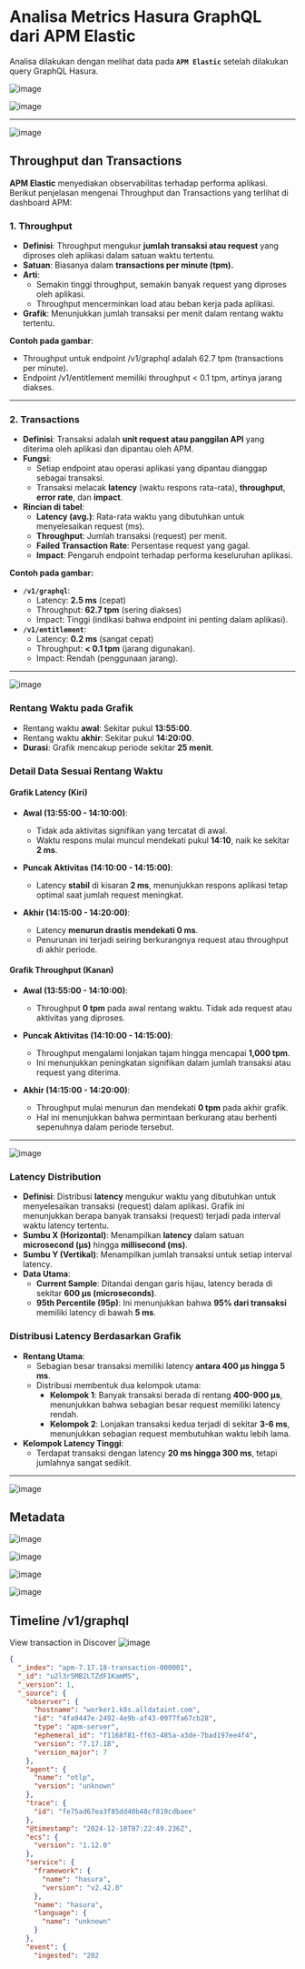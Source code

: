 # Analisa Metrics Hasura GraphQL dari APM Elastic

Analisa dilakukan dengan melihat data pada **`APM Elastic`** setelah dilakukan query GraphQL Hasura.

![image](https://github.com/user-attachments/assets/f1425ac7-8bed-45db-861b-f4b95a7b176e)

![image](https://github.com/user-attachments/assets/ca1ca11c-8e15-43fe-996d-f3fce42fa933)

---

![image](https://github.com/user-attachments/assets/4e2bb3ed-c9fe-4823-ae30-8f4ab0f008c4)

## Throughput dan Transactions
**APM Elastic** menyediakan observabilitas terhadap performa aplikasi. Berikut penjelasan mengenai Throughput dan Transactions yang terlihat di dashboard APM:

### 1. **Throughput**
  - **Definisi**: Throughput mengukur **jumlah transaksi atau request** yang diproses oleh aplikasi dalam satuan waktu tertentu.
  - **Satuan**: Biasanya dalam **transactions per minute (tpm).**
  - **Arti**: 
      - Semakin tinggi throughput, semakin banyak request yang diproses oleh aplikasi.
      - Throughput mencerminkan load atau beban kerja pada aplikasi.
  - **Grafik**: Menunjukkan jumlah transaksi per menit dalam rentang waktu tertentu.

**Contoh pada gambar**:
  - Throughput untuk endpoint /v1/graphql adalah 62.7 tpm (transactions per minute).
  - Endpoint /v1/entitlement memiliki throughput < 0.1 tpm, artinya jarang diakses.

---

### 2. **Transactions**
- **Definisi**: Transaksi adalah **unit request atau panggilan API** yang diterima oleh aplikasi dan dipantau oleh APM.
- **Fungsi**:
   - Setiap endpoint atau operasi aplikasi yang dipantau dianggap sebagai transaksi.
   - Transaksi melacak **latency** (waktu respons rata-rata), **throughput**, **error rate**, dan **impact**.
- **Rincian di tabel**:
   - **Latency (avg.)**: Rata-rata waktu yang dibutuhkan untuk menyelesaikan request (ms).
   - **Throughput**: Jumlah transaksi (request) per menit.
   - **Failed Transaction Rate**: Persentase request yang gagal.
   - **Impact**: Pengaruh endpoint terhadap performa keseluruhan aplikasi.

**Contoh pada gambar:**
- **`/v1/graphql`**:
   - Latency: **2.5 ms** (cepat)
   - Throughput: **62.7 tpm** (sering diakses)
   - Impact: Tinggi (indikasi bahwa endpoint ini penting dalam aplikasi).
- **`/v1/entitlement`**:
   - Latency: **0.2 ms** (sangat cepat)
   - Throughput: **< 0.1 tpm** (jarang digunakan).
   - Impact: Rendah (penggunaan jarang).

---

![image](https://github.com/user-attachments/assets/32515e0f-2f7e-4537-ada8-7152a30d44a8)

### **Rentang Waktu pada Grafik**
- Rentang waktu **awal**: Sekitar pukul **13:55:00**.  
- Rentang waktu **akhir**: Sekitar pukul **14:20:00**.  
- **Durasi**: Grafik mencakup periode sekitar **25 menit**.

### **Detail Data Sesuai Rentang Waktu**
#### **Grafik Latency (Kiri)**
- **Awal (13:55:00 - 14:10:00)**:  
   - Tidak ada aktivitas signifikan yang tercatat di awal.  
   - Waktu respons mulai muncul mendekati pukul **14:10**, naik ke sekitar **2 ms**.

- **Puncak Aktivitas (14:10:00 - 14:15:00)**:  
   - Latency **stabil** di kisaran **2 ms**, menunjukkan respons aplikasi tetap optimal saat jumlah request meningkat.

- **Akhir (14:15:00 - 14:20:00)**:  
   - Latency **menurun drastis mendekati 0 ms**.
   - Penurunan ini terjadi seiring berkurangnya request atau throughput di akhir periode.

#### **Grafik Throughput (Kanan)**
- **Awal (13:55:00 - 14:10:00)**:  
   - Throughput **0 tpm** pada awal rentang waktu. Tidak ada request atau aktivitas yang diproses.

- **Puncak Aktivitas (14:10:00 - 14:15:00)**:  
   - Throughput mengalami lonjakan tajam hingga mencapai **1,000 tpm**.
   - Ini menunjukkan peningkatan signifikan dalam jumlah transaksi atau request yang diterima.

- **Akhir (14:15:00 - 14:20:00)**:  
   - Throughput mulai menurun dan mendekati **0 tpm** pada akhir grafik.  
   - Hal ini menunjukkan bahwa permintaan berkurang atau berhenti sepenuhnya dalam periode tersebut.

---

![image](https://github.com/user-attachments/assets/ee69c138-7858-4c39-99b9-5f67de8626ed)

### **Latency Distribution**
- **Definisi**: Distribusi **latency** mengukur waktu yang dibutuhkan untuk menyelesaikan transaksi (request) dalam aplikasi. Grafik ini menunjukkan berapa banyak transaksi (request) terjadi pada interval waktu latency tertentu.
- **Sumbu X (Horizontal)**: Menampilkan **latency** dalam satuan **microsecond (µs)** hingga **millisecond (ms)**.  
- **Sumbu Y (Vertikal)**: Menampilkan jumlah transaksi untuk setiap interval latency.  
- **Data Utama**:
   - **Current Sample**: Ditandai dengan garis hijau, latency berada di sekitar **600 µs (microseconds)**.
   - **95th Percentile (95p)**: Ini menunjukkan bahwa **95% dari transaksi** memiliki latency di bawah **5 ms**.

### **Distribusi Latency Berdasarkan Grafik**
- **Rentang Utama**:
   - Sebagian besar transaksi memiliki latency **antara 400 µs hingga 5 ms**.
   - Distribusi membentuk dua kelompok utama:
      - **Kelompok 1**: Banyak transaksi berada di rentang **400-900 µs**, menunjukkan bahwa sebagian besar request memiliki latency rendah.
      - **Kelompok 2**: Lonjakan transaksi kedua terjadi di sekitar **3-6 ms**, menunjukkan sebagian request membutuhkan waktu lebih lama.
- **Kelompok Latency Tinggi**:
   - Terdapat transaksi dengan latency **20 ms hingga 300 ms**, tetapi jumlahnya sangat sedikit.

---

![image](https://github.com/user-attachments/assets/0d6610b8-5783-47c8-9eec-30848e2ca835)

## Metadata

![image](https://github.com/user-attachments/assets/42514182-12fd-41f4-a1dc-22580c99fd8b)

![image](https://github.com/user-attachments/assets/cf160cd0-f7e5-4f12-886b-b0c2709c1e55)

![image](https://github.com/user-attachments/assets/a4d31bf1-d42f-45b2-a19b-71f72b8841ad)

![image](https://github.com/user-attachments/assets/36ff3925-025c-429d-8ca4-3e3eb988d88e)

## Timeline **/v1/graphql**

View transaction in Discover
![image](https://github.com/user-attachments/assets/994bfb48-67ed-40f6-8af9-170f9071b825)

```json
{
  "_index": "apm-7.17.18-transaction-000001",
  "_id": "u2l3r5MB2LTZdF1KamMS",
  "_version": 1,
  "_source": {
    "observer": {
      "hostname": "worker1.k8s.alldataint.com",
      "id": "4fa9447e-2492-4e9b-af43-0977fa67cb28",
      "type": "apm-server",
      "ephemeral_id": "f1168f81-ff63-485a-a3de-7bad197ee4f4",
      "version": "7.17.18",
      "version_major": 7
    },
    "agent": {
      "name": "otlp",
      "version": "unknown"
    },
    "trace": {
      "id": "fe75ad67ea3f85dd40b48cf819cdbaee"
    },
    "@timestamp": "2024-12-10T07:22:49.236Z",
    "ecs": {
      "version": "1.12.0"
    },
    "service": {
      "framework": {
        "name": "hasura",
        "version": "v2.42.0"
      },
      "name": "hasura",
      "language": {
        "name": "unknown"
      }
    },
    "event": {
      "ingested": "202
